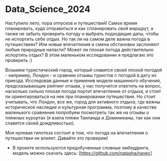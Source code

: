 # Data_Science_2024

Наступило лето, пора отпусков и путешествий! Самое время планировать, куда отправиться и как спланировать свой маршрут, а также не забыть проверить погоду и выбрать подходящие даты, чтобы не испортить себе отдых. Но так ли на самом деле важна погода в путешествиях? Или новые впечатления и смена обстановки заслоняют любые природные напасти? Может ли плохая погода действительно испортить отдых? В этом маленьком исследовании я предлагаю это проверить :)

Возьмем туристический город, который славится своей плохой погодой - например, Лондон - и сравним отзывы туристов с погодой в дату их приезда. Исследовав данные и применив модели машинного обучения, предсказывающие рейтинг отзыва, у нас получится ответить на вопрос, насколько сильно плохая погода портит впечатление от отдыха, и стоит ли ориентироваться на нее при планировании путешествия. Но стоит учитывать, что Лондон, все же, город для активного отдыха, где важны историческое наследие и культурная программа, поэтому в качестве маленького сравнения попробуем посмотреть так же на отзывы о пляжных курортах (я взяла пляжи Таиланда и Доминиканы, так как они славятся своей дождливостью).

Моя нулевая гипотеза состоит в том, что погода на впечатления о путешествии не влияет. Давайте это проверим!

* В проекте используются предобученные словные эмбеддинги, модель можно скачать здесь:
  [https://github.com/natasha/navec]
